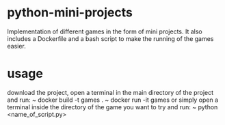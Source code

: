 # python-mini-projects
Implementation of different games in the form of mini projects. It also includes a Dockerfile and a bash script to make the running of the games easier.

# usage
download the project, open a terminal in the main directory of the project and run:
    ~ docker build -t games .
    ~ docker run -it games
or simply open a terminal inside the directory of the game you want to try and run:
    ~ python <name_of_script.py>
